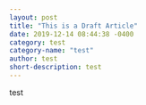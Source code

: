 ```yaml
---
layout: post
title: "This is a Draft Article"
date: 2019-12-14 08:44:38 -0400
category: test
category-name: "test"
author: test
short-description: test
---
```


test
